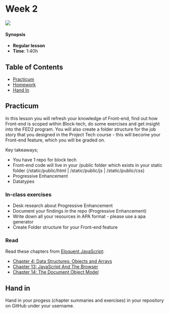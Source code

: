 # Week 2

![][cover]

#### Synopsis

* **Regular lesson**
* **Time**: 1:40h

## Table of Contents

* [Practicum](#practicum)
* [Homework](#homework)
* [Hand In](#hand-in)

## Practicum

In this lesson you will refresh your knowledge of Front-end, find out how Front-end is scoped within Block-tech, do some exercises and get insight into the FED2 program. You will also create a folder structure for the job story that you designed in the Project Tech course - this will become your Front-end feature, which you will be graded on.

Key takeaways;
- You have 1 repo for block tech
- Front-end code will live in your /public folder which exists in your static folder (/static/public/html | /static/public/js | /static/public/css)
- Progressive Enhancement
- Datatypes

### In-class exercises

* Desk research about Progressive Enhancement
* Document your findings in the repo (Progressive Enhancement)
* Write down all your resources in APA format - please use a apa generator 
* Create Folder structure for your Front-end feature

### Read

Read these chapters from [Eloquent JavaScript](https://eloquentjavascript.net/):

* [Chapter 4: Data Structures: Objects and Arrays](https://eloquentjavascript.net/04_data.html)
* [Chapter 13: JavaScript And The Browser](https://eloquentjavascript.net/13_browser.html)
* [Chapter 14: The Document Object Model](https://eloquentjavascript.net/14_dom.html)

## Hand in

Hand in your progess (chapter summaries and exercises) in your repository on GitHub under your username.

[cover]: https://eloquentjavascript.net/img/chapter_picture_14.jpg
